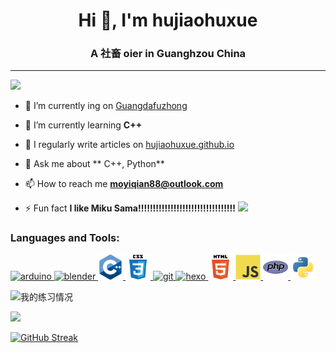 <h1 align="center">Hi 👋, I'm hujiaohuxue</h1>
<h3 align="center">A 社畜 oier in Guanghzou China</h3>




---

![](https://cdn.luogu.com.cn/upload/image_hosting/f5djx291.png)

- 🔭 I’m currently ing on [Guangdafuzhong](https://www.gdfz.edu.cn/)

- 🌱 I’m currently learning **C++**


- 📝 I regularly write articles on [hujiaohuxue.github.io](hujiaohuxue.github.io)

- 💬 Ask me about ** C++, Python**

- 📫 How to reach me **moyiqian88@outlook.com**

- ⚡ Fun fact **I like Miku Sama!!!!!!!!!!!!!!!!!!!!!!!!!!!!!!!!!**
  ![](https://cdn.luogu.com.cn/upload/image_hosting/61dcaocz.png)

<h3 align="left">Languages and Tools:</h3>
<p align="left"> <a href="https://www.arduino.cc/" target="_blank" rel="noreferrer"> <img src="https://cdn.worldvectorlogo.com/logos/arduino-1.svg" alt="arduino" width="40" height="40"/> </a> <a href="https://www.blender.org/" target="_blank" rel="noreferrer"> <img src="https://download.blender.org/branding/community/blender_community_badge_white.svg" alt="blender" width="40" height="40"/> </a> <a href="https://www.w3schools.com/cpp/" target="_blank" rel="noreferrer"> <img src="https://raw.githubusercontent.com/devicons/devicon/master/icons/cplusplus/cplusplus-original.svg" alt="cplusplus" width="40" height="40"/> </a> <a href="https://www.w3schools.com/css/" target="_blank" rel="noreferrer"> <img src="https://raw.githubusercontent.com/devicons/devicon/master/icons/css3/css3-original-wordmark.svg" alt="css3" width="40" height="40"/> </a> <a href="https://git-scm.com/" target="_blank" rel="noreferrer"> <img src="https://www.vectorlogo.zone/logos/git-scm/git-scm-icon.svg" alt="git" width="40" height="40"/> </a> <a href="hexo.io/" target="_blank" rel="noreferrer"> <img src="https://www.vectorlogo.zone/logos/hexoio/hexoio-icon.svg" alt="hexo" width="40" height="40"/> </a> <a href="https://www.w3.org/html/" target="_blank" rel="noreferrer"> <img src="https://raw.githubusercontent.com/devicons/devicon/master/icons/html5/html5-original-wordmark.svg" alt="html5" width="40" height="40"/> </a> <a href="https://developer.mozilla.org/en-US/docs/Web/JavaScript" target="_blank" rel="noreferrer"> <img src="https://raw.githubusercontent.com/devicons/devicon/master/icons/javascript/javascript-original.svg" alt="javascript" width="40" height="40"/> </a> <a href="https://www.php.net" target="_blank" rel="noreferrer"> <img src="https://raw.githubusercontent.com/devicons/devicon/master/icons/php/php-original.svg" alt="php" width="40" height="40"/> </a> <a href="https://www.python.org" target="_blank" rel="noreferrer"> <img src="https://raw.githubusercontent.com/devicons/devicon/master/icons/python/python-original.svg" alt="python" width="40" height="40"/> </a> </p>

![我的练习情况](https://luogu.wao3.cn/api/practice?id=917838&card_width=626)

![](https://cdn.luogu.com.cn/upload/image_hosting/y5lx0v1a.png)



[![GitHub Streak](https://github-readme-streak-stats.herokuapp.com/?user=Hujiaohuxue)](https://git.io/streak-stats)


<!---
Hujiaohuxue/Hujiaohuxue is a ✨ special ✨ repository because its `README.md` (this file) appears on your GitHub profile.
You can click the Preview link to take a look at your changes.
--->
